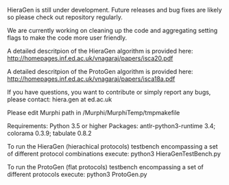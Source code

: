 HieraGen is still under development. Future releases and bug fixes are likely so please check out repository regularly.

We are currently working on cleaning up the code and aggregating setting flags to make the code more user friendly. 


A detailed descritpion of the HieraGen algorithm is provided here: http://homepages.inf.ed.ac.uk/vnagaraj/papers/isca20.pdf

A detailed descritpion of the ProtoGen algorithm is provided here: http://homepages.inf.ed.ac.uk/vnagaraj/papers/isca18a.pdf


If you have questions, you want to contribute or simply report any bugs, please contact: hiera.gen at ed.ac.uk


Please edit Murphi path in /Murphi/MurphiTemp/tmpmakefile

Requirements:
Python 3.5 or higher
Packages: antlr-python3-runtime 3.4; colorama 0.3.9; tabulate 0.8.2

To run the HieraGen (hierachical protocols) testbench encompassing a set of different protocol combinations execute:
python3 HieraGenTestBench.py

To run the ProtoGen (flat protocols) testbench encompassing a set of different protocols execute:
python3 ProtoGen.py


